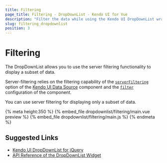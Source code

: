 ```yaml
---
title: Filtering
page_title: Filtering - DropDownList - Kendo UI for Vue
description: "Filter the data while using the Kendo UI DropDownList wrapper for Vue."
slug: filtering_dropdownlist
position: 3
---
```


# Filtering

The DropDownList allows you to use the server filtering functionality to display a subset of data.

Server-filtering relies on the filtering capability of the [`serverFiltering`](https://docs.telerik.com/kendo-ui/api/javascript/data/datasource#configuration-serverFiltering) option of the [Kendo UI Data Source](https://docs.telerik.com/kendo-ui/framework/datasource/overview) component and the [`filter`](https://docs.telerik.com/kendo-ui/api/javascript/ui/dropdownlist#configuration-filter) configuration of the component.

You can use server filtering for displaying only a subset of data.

{% meta height:350 %}
{% embed_file dropdownlist/filtering/main.vue preview %}
{% embed_file dropdownlist/filtering/main.js %}
{% endmeta %}

## Suggested Links

* [Kendo UI DropDownList for jQuery](https://docs.telerik.com/kendo-ui/controls/editors/dropdownlist/overview)
* [API Reference of the DropDownList Widget](https://docs.telerik.com/kendo-ui/api/javascript/ui/dropdownlist)
